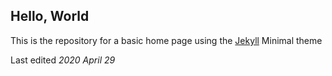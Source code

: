 ## Hello, World
This is the repository for a basic home page using the [Jekyll](https://jekyllrb.com/) Minimal theme

Last edited _2020 April 29_
